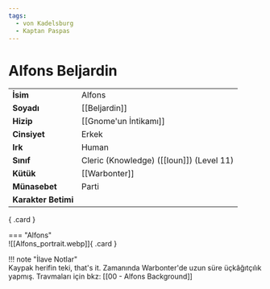 ```yaml
---
tags:
  - von Kadelsburg
  - Kaptan Paspas
---  
```

# Alfons Beljardin  
  
<div class="grid" markdown>  
  
|  |  |  
|---|---|  
| **İsim** | Alfons |  
| **Soyadı** | [[Beljardin]] |  
| **Hizip** | [[Gnome'un İntikamı]] |  
| **Cinsiyet** | Erkek |  
| **Irk** | Human |  
| **Sınıf** | Cleric (Knowledge) ([[Ioun]]) (Level 11) |  
| **Kütük** | [[Warbonter]] |  
| **Münasebet** | Parti |  
| **Karakter Betimi** |  |  
  
{ .card }  
  
=== "Alfons"  
	![[Alfons_portrait.webp]]{ .card }  
  
</div>  
  
!!! note "İlave Notlar"  
	Kaypak herifin teki, that's it. Zamanında Warbonter'de uzun süre üçkâğıtçılık yapmış. Travmaları için bkz: [[00 - Alfons Background]]  
